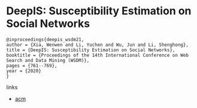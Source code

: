 # DeepIS: Susceptibility Estimation on Social Networks

```
@inproceedings{deepis_wsdm21,
author = {Xia, Wenwen and Li, Yuchen and Wu, Jun and Li, Shenghong},
title = {DeepIS: Susceptibility Estimation on Social Networks},
booktitle = {Proceedings of the 14th International Conference on Web Search and Data Mining (WSDM)},
pages = {761--769},
year = {2020}
}
```

links
- [acm](https://dl.acm.org/doi/abs/10.1145/3437963.3441829)
